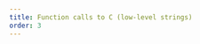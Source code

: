 ```yaml
---
title: Function calls to C (low-level strings)
order: 3
---
```


<!-- format of the stack -->
<!-- call assembly code -->
<!-- call C code from assember -->

